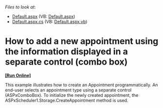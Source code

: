 <!-- default file list -->
*Files to look at*:

* [Default.aspx](./CS/WebSite/Default.aspx) (VB: [Default.aspx](./VB/WebSite/Default.aspx))
* [Default.aspx.cs](./CS/WebSite/Default.aspx.cs) (VB: [Default.aspx.vb](./VB/WebSite/Default.aspx.vb))
<!-- default file list end -->
# How to add a new appointment using the information displayed in a separate control (combo box)
<!-- run online -->
**[[Run Online]](https://codecentral.devexpress.com/e2685/)**
<!-- run online end -->


<p>This example illustrates how to create an Appointment programmatically. An end-user selects an appointment type using a separate control (ASPxComboBox). To initialize the newly created appointment, the ASPxScheduler1.Storage.CreateAppointment method is used.</p>

<br/>


